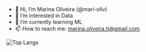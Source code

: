- 👋 Hi, I’m Marina Oliveira (@mari-oliv)
- 👀 I’m interested in Data
- 🌱 I’m currently learning ML
- 📫 How to reach me: marina.oliveira.ti@gmail.com

<!---
mari-oliv/mari-oliv is a ✨ special ✨ repository because its `README.md` (this file) appears on your GitHub profile.
You can click the Preview link to take a look at your changes.
--->
![Top Langs](https://github-readme-stats.vercel.app/api/top-langs/?username=mari-oliv&hide_progress=true&count-private=true)
